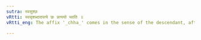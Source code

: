```yaml
---
sutra: स्वसुश्छः
vRtti: स्वसृशब्दादपत्ये छः प्रत्ययो भवति ॥
vRtti_eng: The affix '_chha_' comes in the sense of the descendant, after the word स्वसृ ॥

---
```

